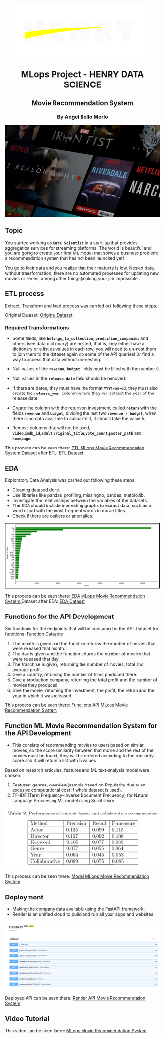 <p align=center><img src="src/logo-henry.png"><p>

# <h1 align=center> MLops Project - HENRY DATA SCIENCE <h/>
## <h2 align=center> Movie Recommendation System <h/>
### <h3 align=center> By Angel Bello Merlo <h/>
<p align="center">
<img src="src/Recomendation.jpg"  height=300>
</p>

## Topic

You started working as **`Data Scientist`** in a start-up that provides aggregation services for streaming platforms. The world is beautiful and you are going to create your first ML model that solves a business problem: a recommendation system that has not been launched yet!

You go to their data and you realize that their maturity is low. Nested data, without transformation, there are no automated processes for updating new movies or series, among other things(making your job impossible).

## ETL process
Extract, Transform and load process was carried out following these steps.

Original Dataset:
[Original Dataset ](https://github.com/Abyzou1995/PI01_DATA10_MLops_HENRY/tree/main/Dataset_original)

### Required Transformations
+ Some fields, like **`belongs_to_collection`**, **`production_companies`** and others (see data dictionary) are nested, that is, they either have a dictionary or a list as values ​​in each row, you will need to un-nest them to join them to the dataset again do some of the API queries! Or find a way to access that data without un-nesting.

+ Null values ​​of the **`revenue`**, **`budget`** fields must be filled with the number **`0`**.
  
+ Null values ​​in the **`release date`** field should be removed.

+ If there are dates, they must have the format **`YYYY-mm-dd`**, they must also create the **`release_year`** column where they will extract the year of the release date.

+ Create the column with the return on investment, called **`return`** with the fields **`revenue`** and **`budget`**, dividing the last two **`revenue / budget`**, when there is no data available to calculate it, it should take the value **`0`**.

+ Remove columns that will not be used, **`video`**,**`imdb_id`**,**`adult`**,**`original_title`**,**`vote_count`**,**`poster_path`** and **`homepage`**.

This process can be seen there:
[ETL MLops Movie Recommendation System ](https://github.com/Abyzou1995/PI01_DATA10_MLops_HENRY/blob/main/ETL_MLops.ipynb)
Dataset after ETL:
[ETL Dataset ](https://github.com/Abyzou1995/PI01_DATA10_MLops_HENRY/tree/main/Dataset_API)

## EDA 
Exploratory Data Analysis was carried out following these steps.
+ Cleaning datased done.
+ Use libraries like pandas_profiling, missingno, pandas, matplotlib.
+ Investigate the relationships between the variables of the datasets.
+ The EDA should include interesting graphs to extract data, such as a word cloud with the most frequent words in movie titles.
+ Check if there are outliers or anomalies.

<p align=center><img src="src/EDA3.png"><p>

This process can be seen there:
[EDA MLops Movie Recommendation System ](https://github.com/Abyzou1995/PI01_DATA10_MLops_HENRY/blob/main/EDA_MLops.ipynb)
Dataset after EDA:
[EDA Dataset ](https://github.com/Abyzou1995/PI01_DATA10_MLops_HENRY/tree/main/Dataset_ML)

## Functions for the API Development
Six functions for the endpoints that will be consumed in the API.
Dataset for functions:
[Function Datasets](https://github.com/Abyzou1995/PI01_DATA10_MLops_HENRY/tree/main/Dataset_API)
1. The month is given and the function returns the number of movies that were released that month.
2. The day is given and the function returns the number of movies that were released that day.
3. The franchise is given, returning the number of movies, total and average profit.
4. Give a country, returning the number of films produced there.
5. Give a production company, returning the total profit and the number of movies they produced
6. Give the movie, returning the investment, the profit, the return and the year in which it was released.

This process can be seen there:
[Functions API MLops Movie Recommendation System ](https://github.com/Abyzou1995/PI01_DATA10_MLops_HENRY/blob/main/FunctionAPI_MLops.ipynb)

## Function ML Movie Recommendation System for the API Development

+ This consists of recommending movies to users based on similar movies, so the score similarity between that movie and the rest of the movies must be found, they will be ordered according to the similarity score and it will return a list with 5 values

Based on research articules, features and ML text-analysis model were chosen.
1. Features: genres, overview(sample based on Popularity due to an excesive computational cost if whole dataset is used).
2. TF-IDF (Term Frequency–Inverse Document Frequency) for Natural Language Proccesing ML model using Scikit-learn.

<p align=center><img src="src/EDA2.png"><p>

This process can be seen there:
[Model MLops Movie Recommendation System ](https://github.com/Abyzou1995/PI01_DATA10_MLops_HENRY/blob/main/ModelML_MLops.ipynb)

## Deployment
+ Making the company data available using the FastAPI framework.
+ Render is an unified cloud to build and run all your apps and websites.
<p align=center><img src="src/Render.png"><p>

Deployed API can be seen there:
[Render API Movie Recommendation System ](https://github.com/Marcostamal/PI_MASA_DE/blob/main/Data_Cleaning_Plataformas.ipynb)

## Video Tutorial
This video can be seen there:
[MLops Movie Recommendation System ](https://github.com/Marcostamal/PI_MASA_DE/blob/main/Data_Cleaning_Plataformas.ipynb)

